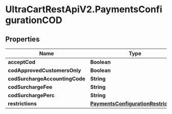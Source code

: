 # UltraCartRestApiV2.PaymentsConfigurationCOD

## Properties
Name | Type | Description | Notes
------------ | ------------- | ------------- | -------------
**acceptCod** | **Boolean** |  | [optional] 
**codApprovedCustomersOnly** | **Boolean** |  | [optional] 
**codSurchargeAccountingCode** | **String** |  | [optional] 
**codSurchargeFee** | **String** |  | [optional] 
**codSurchargePerc** | **String** |  | [optional] 
**restrictions** | [**PaymentsConfigurationRestrictions**](PaymentsConfigurationRestrictions.md) |  | [optional] 


